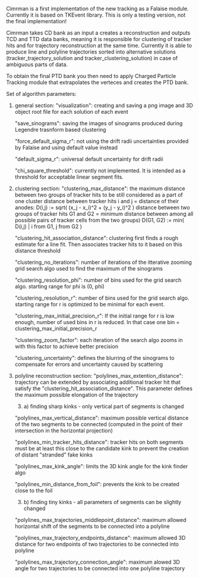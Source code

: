 Cimrman is a first implementation of the new tracking as a Falaise module. Currently it is based on TKEvent library. This is only a testing version, not the final implementation!

Cimrman takes CD bank as an input a creates a reconstruction and outputs TCD and TTD data banks, meaning it is responsible for clustering of tracker hits and for trajectory reconstruction at the same time. Currently it is able to produce line and polyline trajectories sorted into alternative solutions (tracker_trajectory_solution and tracker_clustering_solution) in case of ambiguous parts of data. 

To obtain the final PTD bank you then need to apply Charged Particle Tracking module that extrapolates the verteces and creates the PTD bank.

Set of algorithm parameters:

1. general section:
	"visualization": creating and saving a png image and 3D object root file for each solution of each event

	"save_sinograms": saving the images of sinograms produced during Legendre trasnform based clustering

	"force_default_sigma_r": not using the drift radii uncertainties provided by Falaise and using default value instead

	"default_sigma_r": universal default uncertainty for drift radii

	"chi_square_threshold": currently not implemented. It is intended as a threshold for acceptable linear segment fits.
	
3. clustering section:
	"clustering_max_distance": the maximum distance between two groups of tracker hits to be still considered as a part of one cluster 
		distance between tracker hits i and j = distance of their anodes:
		D(i,j) := sqrt( (x_j - x_i)^2 + (y_j - y_i)^2 )
		distance between two groups of tracker hits G1 and G2 = minimum distance between among all possible pairs of tracker cells from the two groups)
		D(G1, G2) := min( D(i,j) | i from G1, j from G2 )

	"clustering_hit_association_distance": clustering first finds a rough estimate for a line fit. Then associates tracker hits to it based on this distance threshold

	"clustering_no_iterations": number of iterations of the itterative zooming grid search algo used to find the maximum of the sinograms

	"clustering_resolution_phi": number of bins used for the grid search algo. starting range for phi is (0, phi)

	"clustering_resolution_r": number of bins used for the grid search algo. starting range for r is optimized to be minimal for each event.

	"clustering_max_initial_precision_r": If the initial range for r is low enough, number of used bins in r is reduced. In that case one bin = clustering_max_initial_precision_r

	"clustering_zoom_factor": each iteration of the search algo zooms in with this factor to achieve better precision

	"clustering_uncertainty": defines the blurring of the sinograms to compensate for errors and uncertainty caused by scattering
	
5. polyline reconstruction section:
	"polylines_max_extention_distance": trajectory can be extended by associating additional tracker hit that satisfy the "clustering_hit_association_distance". This parameter defines the maximum possible elongation of the trajectory
	
	3. a) finding sharp kinks - only vertical part of segments is changed
	
	"polylines_max_vertical_distance": maximum possible vertical distance of the two segments to be connected (computed in the point of their intersection in the horizontal projection)

	"polylines_min_tracker_hits_distance": tracker hits on both segments must be at least this close to the candidate kink to prevent the creation of distant "stranded" fake kinks

	"polylines_max_kink_angle": limits the 3D kink angle for the kink finder algo

	"polylines_min_distance_from_foil": prevents the kink to be created close to the foil
	
	3. b) finding tiny kinks - all parameters of segments can be slightly changed
				
	"polylines_max_trajectories_middlepoint_distance": maximum allowed horizontal shift of the segments to be connected into a polyline

	"polylines_max_trajectory_endpoints_distance": maximum allowed 3D distance for two endpoints of two trajectories to be connected into polyline

	"polylines_max_trajectory_connection_angle": maximum alowed 3D angle for two trajectories to be connected into one polyline trajectory
	
	
